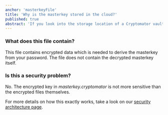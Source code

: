 ```yaml
---
anchor: 'masterkeyFile'
title: 'Why is the masterkey stored in the cloud?'
published: true
abstract: 'If you look into the storage location of a Cryptomator vault you will find a file called masterkey.cryptomator.'
---
```


### What does this file contain?

This file contains encrypted data which is needed to derive the masterkey from your password. The file does not contain the decrypted masterkey itself.


### Is this a security problem?

No. The encrypted key in *masterkey.cryptomator* is not more sensitive than the encrypted files themselves.

For more details on how this exactly works, take a look on our <a href="/architecture/#masterkeyDerivation">security architecture page</a>.
